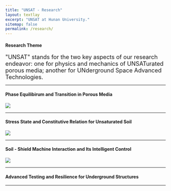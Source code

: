 ```yaml
---
title: "UNSAT - Research"
layout: textlay
excerpt: "UNSAT at Hunan University."
sitemap: false
permalink: /research/
---
```

<h4>Research Theme</h4>
<p><font size=4>"UNSAT" stands for the two key aspects of our research endeavor: one for physics and mechanics of UNSATurated porous media; another for UNderground Space Advanced Technologies. </font></p>
<hr />

<h4>Phase Equilibirum and Transition in Porous Media</h4>
<img src="https://chaozhanghnu.github.io/images/research/d1.JPG">

<hr />

<h4>Stress State and Constitutive Relation for Unsaturated Soil</h4>
<img src="https://chaozhanghnu.github.io/images/research/d2.png">

<hr />

<h4>Soil - Shield Machine Interaction and Its Intelligent Control</h4>
<img src="https://chaozhanghnu.github.io/images/research/d3.JPG">
<hr />

<h4>Advanced Testing and Resilience for Underground Structures</h4>
<hr />


